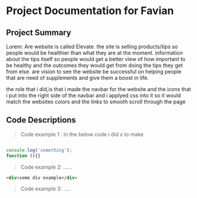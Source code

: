# Project Documentation for Favian

## Project Summary

Lorem: Are website is called Elevate. the site is selling products/tips so people would be healthier than what they are at the moment. information about the tips itself so people would get a better view of how important to be healthy and the outcomes they would get from doing the tips they get from else. are vision to see the website be successful on helping people that are need of supplements and give them a boost in  life. 

 the role that i did,is that i made the navbar for the website and the icons that i put into the right side of the navbar and i applyed css into it so it would match the websites colors and the links to smooth scroll through the page 


## Code Descriptions

> Code example 1 : in the below code i did x to make

```js

console.log('something');
function (){}
```

> Code example 2: ......

```html
<div>some div example</div>
```

> Code example 3: .....

```css

```

